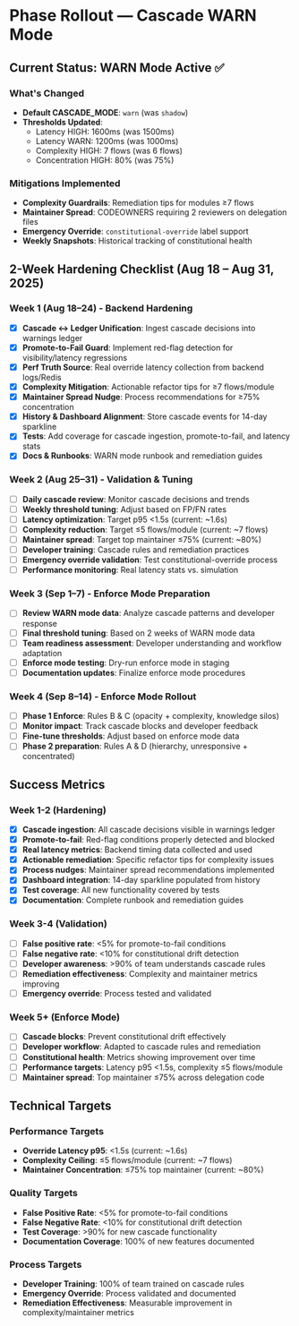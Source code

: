 # Phase Rollout — Cascade WARN Mode

## Current Status: WARN Mode Active ✅

### What's Changed
- **Default CASCADE_MODE**: `warn` (was `shadow`)
- **Thresholds Updated**:
  - Latency HIGH: 1600ms (was 1500ms)
  - Latency WARN: 1200ms (was 1000ms)
  - Complexity HIGH: 7 flows (was 6 flows)
  - Concentration HIGH: 80% (was 75%)

### Mitigations Implemented
- **Complexity Guardrails**: Remediation tips for modules ≥7 flows
- **Maintainer Spread**: CODEOWNERS requiring 2 reviewers on delegation files
- **Emergency Override**: `constitutional-override` label support
- **Weekly Snapshots**: Historical tracking of constitutional health

## 2-Week Hardening Checklist (Aug 18 – Aug 31, 2025)

### Week 1 (Aug 18–24) - Backend Hardening
- [x] **Cascade ↔ Ledger Unification**: Ingest cascade decisions into warnings ledger
- [x] **Promote-to-Fail Guard**: Implement red-flag detection for visibility/latency regressions
- [x] **Perf Truth Source**: Real override latency collection from backend logs/Redis
- [x] **Complexity Mitigation**: Actionable refactor tips for ≥7 flows/module
- [x] **Maintainer Spread Nudge**: Process recommendations for ≥75% concentration
- [x] **History & Dashboard Alignment**: Store cascade events for 14-day sparkline
- [x] **Tests**: Add coverage for cascade ingestion, promote-to-fail, and latency stats
- [x] **Docs & Runbooks**: WARN mode runbook and remediation guides

### Week 2 (Aug 25–31) - Validation & Tuning
- [ ] **Daily cascade review**: Monitor cascade decisions and trends
- [ ] **Weekly threshold tuning**: Adjust based on FP/FN rates
- [ ] **Latency optimization**: Target p95 <1.5s (current: ~1.6s)
- [ ] **Complexity reduction**: Target ≤5 flows/module (current: ~7 flows)
- [ ] **Maintainer spread**: Target top maintainer ≤75% (current: ~80%)
- [ ] **Developer training**: Cascade rules and remediation practices
- [ ] **Emergency override validation**: Test constitutional-override process
- [ ] **Performance monitoring**: Real latency stats vs. simulation

### Week 3 (Sep 1–7) - Enforce Mode Preparation
- [ ] **Review WARN mode data**: Analyze cascade patterns and developer response
- [ ] **Final threshold tuning**: Based on 2 weeks of WARN mode data
- [ ] **Team readiness assessment**: Developer understanding and workflow adaptation
- [ ] **Enforce mode testing**: Dry-run enforce mode in staging
- [ ] **Documentation updates**: Finalize enforce mode procedures

### Week 4 (Sep 8–14) - Enforce Mode Rollout
- [ ] **Phase 1 Enforce**: Rules B & C (opacity + complexity, knowledge silos)
- [ ] **Monitor impact**: Track cascade blocks and developer feedback
- [ ] **Fine-tune thresholds**: Adjust based on enforce mode data
- [ ] **Phase 2 preparation**: Rules A & D (hierarchy, unresponsive + concentrated)

## Success Metrics

### Week 1-2 (Hardening)
- [x] **Cascade ingestion**: All cascade decisions visible in warnings ledger
- [x] **Promote-to-fail**: Red-flag conditions properly detected and blocked
- [x] **Real latency metrics**: Backend timing data collected and used
- [x] **Actionable remediation**: Specific refactor tips for complexity issues
- [x] **Process nudges**: Maintainer spread recommendations implemented
- [x] **Dashboard integration**: 14-day sparkline populated from history
- [x] **Test coverage**: All new functionality covered by tests
- [x] **Documentation**: Complete runbook and remediation guides

### Week 3-4 (Validation)
- [ ] **False positive rate**: <5% for promote-to-fail conditions
- [ ] **False negative rate**: <10% for constitutional drift detection
- [ ] **Developer awareness**: >90% of team understands cascade rules
- [ ] **Remediation effectiveness**: Complexity and maintainer metrics improving
- [ ] **Emergency override**: Process tested and validated

### Week 5+ (Enforce Mode)
- [ ] **Cascade blocks**: Prevent constitutional drift effectively
- [ ] **Developer workflow**: Adapted to cascade rules and remediation
- [ ] **Constitutional health**: Metrics showing improvement over time
- [ ] **Performance targets**: Latency p95 <1.5s, complexity ≤5 flows/module
- [ ] **Maintainer spread**: Top maintainer ≤75% across delegation code

## Technical Targets

### Performance Targets
- **Override Latency p95**: <1.5s (current: ~1.6s)
- **Complexity Ceiling**: ≤5 flows/module (current: ~7 flows)
- **Maintainer Concentration**: ≤75% top maintainer (current: ~80%)

### Quality Targets
- **False Positive Rate**: <5% for promote-to-fail conditions
- **False Negative Rate**: <10% for constitutional drift detection
- **Test Coverage**: >90% for new cascade functionality
- **Documentation Coverage**: 100% of new features documented

### Process Targets
- **Developer Training**: 100% of team trained on cascade rules
- **Emergency Override**: Process validated and documented
- **Remediation Effectiveness**: Measurable improvement in complexity/maintainer metrics
